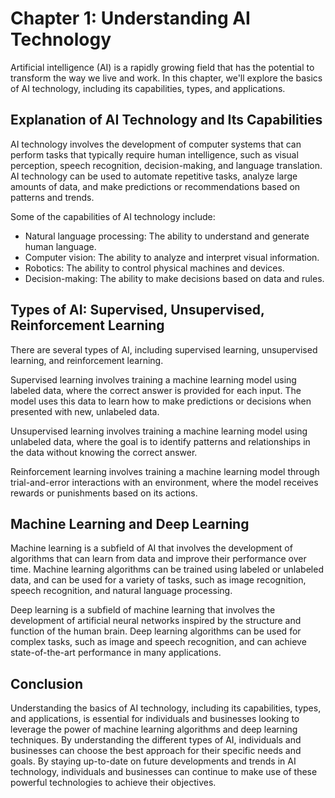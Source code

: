 Chapter 1: Understanding AI Technology
======================================

Artificial intelligence (AI) is a rapidly growing field that has the potential to transform the way we live and work. In this chapter, we'll explore the basics of AI technology, including its capabilities, types, and applications.

Explanation of AI Technology and Its Capabilities
-------------------------------------------------

AI technology involves the development of computer systems that can perform tasks that typically require human intelligence, such as visual perception, speech recognition, decision-making, and language translation. AI technology can be used to automate repetitive tasks, analyze large amounts of data, and make predictions or recommendations based on patterns and trends.

Some of the capabilities of AI technology include:

* Natural language processing: The ability to understand and generate human language.
* Computer vision: The ability to analyze and interpret visual information.
* Robotics: The ability to control physical machines and devices.
* Decision-making: The ability to make decisions based on data and rules.

Types of AI: Supervised, Unsupervised, Reinforcement Learning
-------------------------------------------------------------

There are several types of AI, including supervised learning, unsupervised learning, and reinforcement learning.

Supervised learning involves training a machine learning model using labeled data, where the correct answer is provided for each input. The model uses this data to learn how to make predictions or decisions when presented with new, unlabeled data.

Unsupervised learning involves training a machine learning model using unlabeled data, where the goal is to identify patterns and relationships in the data without knowing the correct answer.

Reinforcement learning involves training a machine learning model through trial-and-error interactions with an environment, where the model receives rewards or punishments based on its actions.

Machine Learning and Deep Learning
----------------------------------

Machine learning is a subfield of AI that involves the development of algorithms that can learn from data and improve their performance over time. Machine learning algorithms can be trained using labeled or unlabeled data, and can be used for a variety of tasks, such as image recognition, speech recognition, and natural language processing.

Deep learning is a subfield of machine learning that involves the development of artificial neural networks inspired by the structure and function of the human brain. Deep learning algorithms can be used for complex tasks, such as image and speech recognition, and can achieve state-of-the-art performance in many applications.

Conclusion
----------

Understanding the basics of AI technology, including its capabilities, types, and applications, is essential for individuals and businesses looking to leverage the power of machine learning algorithms and deep learning techniques. By understanding the different types of AI, individuals and businesses can choose the best approach for their specific needs and goals. By staying up-to-date on future developments and trends in AI technology, individuals and businesses can continue to make use of these powerful technologies to achieve their objectives.
